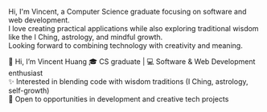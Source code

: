 Hi, I'm Vincent, a Computer Science graduate focusing on software and web development.  
I love creating practical applications while also exploring traditional wisdom like the I Ching, astrology, and mindful growth.  
Looking forward to combining technology with creativity and meaning.  

👋 Hi, I’m Vincent Huang
🎓 CS graduate | 💻 Software & Web Development enthusiast  
✨ Interested in blending code with wisdom traditions (I Ching, astrology, self-growth)  
🚀 Open to opportunities in development and creative tech projects  

<!---
quantum-collision/quantum-collision is a ✨ special ✨ repository because its `README.md` (this file) appears on your GitHub profile.
You can click the Preview link to take a look at your changes.
--->
